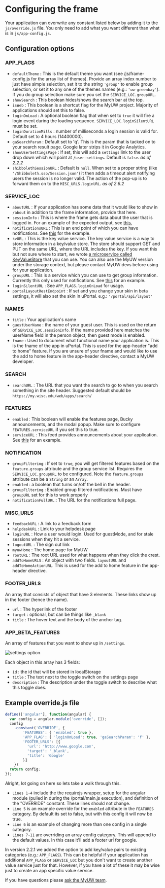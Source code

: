 # Configuring the frame

Your application can overwrite any constant listed below by adding it to the `js/override.js` file. You only need to add what you want different than what is in `js/app-config.js`.

## Configuration options

### APP_FLAGS

+ `defaultTheme` : This is the default theme you want (see /js/frame-config.js for the array list of themes). Provide an array index number to just have simple selection, set it to the string `'group'` to enable group selection, or set it to any one of the themes names (e.g.: `'uw-greenbay'`). If you do group selection make sure you set the `SERVICE_LOC.groupURL`.
+ `showSearch` : This boolean hides/shows the search bar at the top.
+ `isWeb` : This boolean is a shortcut flag for the MyUW project. Majority of applications should set this to false.
+ `loginOnLoad` : A optional boolean flag that when set to `true` it will fire a login event during the loading sequence. `SERVICE_LOC.loginSilentURL` must be set.
+ `loginDurationMills` : number of milliseconds a login session is valid for. Default set to 4 hours (14400000).
+ `gaSearchParam` : Default set to 'q'. This is the param that is tacked on to your search result page. Google later strips it in Google Analytics.
+ `showUserSettingsPage` : If set, this will add a `settings` link to the user drop down which will point at `/user-settings`. Default is `false`. _as of 2.2.2_
+ `shibbolethSessionURL` : Default is `null`. When set to a proper string (like `'/Shibboleth.sso/Session.json'`) it then adds a timeout alert notifying users the session is no longer valid. The action of the pop-up is to forward them on to the `MISC_URLS.loginURL`. _as of 2.6.2_

### SERVICE_LOC

+ `aboutURL` : If your application has some data that it would like to show in `/about` in addition to the frame information, provide that here.
+ `sessionInfo` : This is where the frame gets data about the user that is logged in. For an example of the expected output, see [this.](https://github.com/UW-Madison-DoIT/uw-frame/blob/master/uw-frame-components/staticFeeds/session.json)
+ `notificationsURL` : This is an end point of which you can have notifications. See [this](https://github.com/UW-Madison-DoIT/uw-frame/blob/master/uw-frame-components/staticFeeds/sample_notifications.json) for the example.
+ `kvURL` : This is the key value service. The key value service is a way to store information in a key/value store. The store should support GET and PUT on the same URL, where the URL includes the key. If you want this but not sure where to start, we wrote [a microservice called KeyValueStore](https://github.com/UW-Madison-DoIT/KeyValueStore) that you can use. You can also use the MyUW version under the storage context, but please contact MyUW devs before using for your application.
+ `groupURL` : This is a service which you can use to get group information. Currently this only used for notifications. See [this](https://github.com/UW-Madison-DoIT/uw-frame/blob/master/uw-frame-components/staticFeeds/groups.json) for an example.
+ `loginSilentURL` : See `APP_FLAGS.loginOnLoad` for usage.
+ `portalLayoutRestEndpoint` : If set and you change your skin in beta settings, it will also set the skin in uPortal. e.g.: `'/portal/api/layout'`

### NAMES

+ `title` : Your application's name
+ `guestUserName` : the name of your guest user. This is used on the return of `SERVICE_LOC.sessionInfo`. If the name provided here matches the userName field in the person object, then guest mode is enabled.
+ `fname` : Used to document what functional name your application is. This is the fname of the app in uPortal. This is used for the app-header "add to home" feature. If you are unsure of your fname and would like to use the add to home feature in the app-header directive, contact a MyUW developer.

### SEARCH

+ `searchURL` : The URL that you want the search to go to when you search something in the site header. Suggested default should be `https://my.wisc.edu/web/apps/search/`

### FEATURES

+ `enabled` : This boolean will enable the features page, Bucky announcements, and the modal popup. Make sure to configure `FEATURES.serviceURL` if you set this to true.
+ `serviceURL` : This feed provides announcements about your application. See [this](https://github.com/UW-Madison-DoIT/uw-frame/blob/master/uw-frame-components/staticFeeds/features.json) for an example.

### NOTIFICATION

+ `groupFiltering` : If set to `true`, you will get filtered features based on the `feature.groups` attribute and the group service list. Requires the `SERVICE_LOC.groupURL` to be configured. Note the `feature.groups` attribute can be a `String` or an `Array`.
+ `enabled` : a boolean that turns on/off the bell in the header.
+ `groupFiltering` : Enabled group filtered notifications. Must have `groupURL` set for this to work properly
+ `notificationFullURL` : The URL for the notifications full page.

### MISC_URLS

+ `feedbackURL` : A link to a feedback form
+ `helpdeskURL` : Link to your helpdesk page
+ `loginURL` : How a user would login. Used for guestMode, and for stale sessions when they hit a service.
+ `logoutURL` : The sign out link
+ `myuwHome` : The home page for MyUW
+ `rootURL` : The root URL used for what happens when they click the crest.
+ `addToHomeURLS` : An object with two fields. `layoutURL` and `addToHomeActionURL`. This is used for the add to home feature in the app-header directive.

### FOOTER_URLS

An array that consists of object that have 3 elements. These links show up in the footer (hence the name).
+ `url` : The hyperlink of the footer
+ `target` : optional, but can be things like `_blank`
+ `title` : The hover text and the body of the anchor tag.

### APP_BETA_FEATURES

An array of features that you want to show up in `/settings`.

![settings option](img/settings-option.png)

Each object in this array has 3 fields:
+ `id` : the id that will be stored in localStorage
+ `title` : The text next to the toggle switch on the settings page
+ `description` : The description under the toggle switch to describe what this toggle does.

## Example override.js file

```javascript
define(['angular'], function(angular) {
  var config = angular.module('override', []);
  config
  	.constant('OVERRIDE', {
		'FEATURES': { 'enabled': true },
		'APP_FLAG': { 'loginOnLoad': true, 'gaSearchParam': 'f' },
		'FOOTER_URLS': [{
		  'url': 'http://www.google.com',
		  'target': '_blank',
		  'title': 'Google'
		}]
	})
  return config;
});

```

Alright, lot going on here so lets take a walk through this.
+ `Lines 1-4` include the the requirejs wrapper, setup for the angular module (pulled in during the /portal/main.js execution),
and definition of the "OVERRIDE" constant. These lines should not change.
+ `Line 5` is an example override for the `enabled` attribute in the `FEATURES` category. By default its set to false, but
with this config it will now be true.
+ `Line 6` is an example of changing more than one config in a single category.
+ `Lines 7-11` are overriding an array config category. This will append to the default values. In this case it'll add a footer url for google.

In version 2.2.1 we added the option to add key/value pairs to existing categories (e.g.: `APP_FLAGS`). This can be helpful if your
application has additional `APP_FLAGS` or `SERVICE_LOC` but you don't want to create another value service just for that. However, if you have
a lot of these it may be wise just to create an app specific value service.

If you have questions please [ask the MyUW team](mailto:myuw-infra@office365.wisc.edu).
